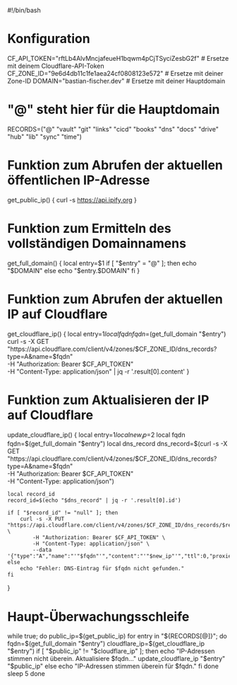 #!/bin/bash
# Konfiguration
CF_API_TOKEN="rftLb4AlvMncjafeueH1bqwm4pCjTSyciZesbG2f" # Ersetze mit deinem Cloudflare-API-Token
CF_ZONE_ID="9e6d4db11c1fe1aea24cf0808123e572"   # Ersetze mit deiner Zone-ID
DOMAIN="bastian-fischer.dev"  # Ersetze mit deiner Hauptdomain
# "@" steht hier für die Hauptdomain
RECORDS=("@" "vault" "git" "links" "cicd" "books" "dns" "docs" "drive" "hub" "lib" "sync" "time")

# Funktion zum Abrufen der aktuellen öffentlichen IP-Adresse
get_public_ip() {
    curl -s https://api.ipify.org
}

# Funktion zum Ermitteln des vollständigen Domainnamens
get_full_domain() {
    local entry=$1
    if [ "$entry" = "@" ]; then
        echo "$DOMAIN"
    else
        echo "$entry.$DOMAIN"
    fi
}

# Funktion zum Abrufen der aktuellen IP auf Cloudflare
get_cloudflare_ip() {
    local entry=$1
    local fqdn
    fqdn=$(get_full_domain "$entry")
    curl -s -X GET "https://api.cloudflare.com/client/v4/zones/$CF_ZONE_ID/dns_records?type=A&name=$fqdn" \
        -H "Authorization: Bearer $CF_API_TOKEN" \
        -H "Content-Type: application/json" | jq -r '.result[0].content'
}

# Funktion zum Aktualisieren der IP auf Cloudflare
update_cloudflare_ip() {
    local entry=$1
    local new_ip=$2
    local fqdn
    fqdn=$(get_full_domain "$entry")
    local dns_record
    dns_record=$(curl -s -X GET "https://api.cloudflare.com/client/v4/zones/$CF_ZONE_ID/dns_records?type=A&name=$fqdn" \
        -H "Authorization: Bearer $CF_API_TOKEN" \
        -H "Content-Type: application/json")
    
    local record_id
    record_id=$(echo "$dns_record" | jq -r '.result[0].id')
    
    if [ "$record_id" != "null" ]; then
        curl -s -X PUT "https://api.cloudflare.com/client/v4/zones/$CF_ZONE_ID/dns_records/$record_id" \
            -H "Authorization: Bearer $CF_API_TOKEN" \
            -H "Content-Type: application/json" \
            --data '{"type":"A","name":"'"$fqdn"'","content":"'"$new_ip"'","ttl":0,"proxied":true}'
    else
        echo "Fehler: DNS-Eintrag für $fqdn nicht gefunden."
    fi
}

# Haupt-Überwachungsschleife
while true; do
    public_ip=$(get_public_ip)
    for entry in "${RECORDS[@]}"; do
        fqdn=$(get_full_domain "$entry")
        cloudflare_ip=$(get_cloudflare_ip "$entry")
        if [ "$public_ip" != "$cloudflare_ip" ]; then
            echo "IP-Adressen stimmen nicht überein. Aktualisiere $fqdn..."
            update_cloudflare_ip "$entry" "$public_ip"
        else
            echo "IP-Adressen stimmen überein für $fqdn."
        fi
    done
    sleep 5
done


